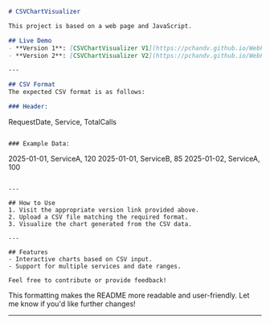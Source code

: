 
```markdown
# CSVChartVisualizer

This project is based on a web page and JavaScript.

## Live Demo
- **Version 1**: [CSVChartVisualizer V1](https://pchandv.github.io/WebPageTools/CSVGraph/V1/)
- **Version 2**: [CSVChartVisualizer V2](https://pchandv.github.io/WebPageTools/CSVGraph/V2/)

---

## CSV Format
The expected CSV format is as follows:

### Header:
```
RequestDate, Service, TotalCalls
```

### Example Data:
```
2025-01-01, ServiceA, 120
2025-01-01, ServiceB, 85
2025-01-02, ServiceA, 100
```

---

## How to Use
1. Visit the appropriate version link provided above.
2. Upload a CSV file matching the required format.
3. Visualize the chart generated from the CSV data.

---

## Features
- Interactive charts based on CSV input.
- Support for multiple services and date ranges.

Feel free to contribute or provide feedback!
```

This formatting makes the README more readable and user-friendly. Let me know if you'd like further changes!


-------------------------------------------------------------------------------------------------------------------------
